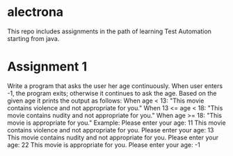 # alectrona
This repo includes assignments 
in the path of learning Test Automation starting from java.

 # Assignment 1

Write a program that asks the user her age continuously. When user enters -1, the program exits; otherwise it continues to ask the age.
Based on the given age it prints the output as follows:
When age < 13: "This movie contains violence and not appropriate for you."
When 13 <= age < 18: "This movie contains nudity and not appropriate for you."
When age >= 18: "This movie is appropriate for you."
Example:
Please enter your age: 11
This movie contains violence and not appropriate for you.
Please enter your age: 13
This movie contains nudity and not appropriate for you.
Please enter your age: 22
This movie is appropriate for you.
Please enter your age: -1

